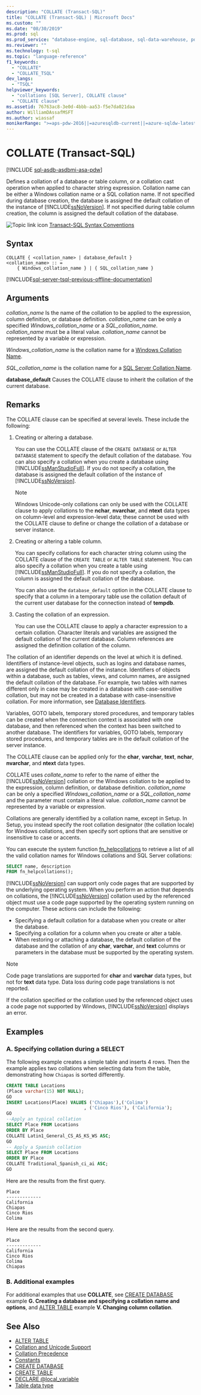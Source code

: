 ```yaml
---
description: "COLLATE (Transact-SQL)"
title: "COLLATE (Transact-SQL) | Microsoft Docs"
ms.custom: ""
ms.date: "08/30/2019"
ms.prod: sql
ms.prod_service: "database-engine, sql-database, sql-data-warehouse, pdw"
ms.reviewer: ""
ms.technology: t-sql
ms.topic: "language-reference"
f1_keywords: 
  - "COLLATE"
  - "COLLATE_TSQL"
dev_langs: 
  - "TSQL"
helpviewer_keywords: 
  - "collations [SQL Server], COLLATE clause"
  - "COLLATE clause"
ms.assetid: 76763ac8-3e0d-4bbb-aa53-f5e7da021daa
author: WilliamDAssafMSFT
ms.author: wiassaf
monikerRange: ">=aps-pdw-2016||=azuresqldb-current||=azure-sqldw-latest||>=sql-server-2016||>=sql-server-linux-2017||=azuresqldb-mi-current"
---
```

# COLLATE (Transact-SQL)

[!INCLUDE [sql-asdb-asdbmi-asa-pdw](../../includes/applies-to-version/sql-asdb-asdbmi-asa-pdw.md)]

Defines a collation of a database or table column, or a collation cast operation when applied to character string expression. Collation name can be either a Windows collation name or a SQL collation name. If not specified during database creation, the database is assigned the default collation of the instance of [!INCLUDE[ssNoVersion](../../includes/ssnoversion-md.md)]. If not specified during table column creation, the column is assigned the default collation of the database.

![Topic link icon](../../database-engine/configure-windows/media/topic-link.gif "Topic link icon") [Transact-SQL Syntax Conventions](../../t-sql/language-elements/transact-sql-syntax-conventions-transact-sql.md)

## Syntax

```syntaxsql
COLLATE { <collation_name> | database_default }
<collation_name> :: =
    { Windows_collation_name } | { SQL_collation_name }
```

[!INCLUDE[sql-server-tsql-previous-offline-documentation](../../includes/sql-server-tsql-previous-offline-documentation.md)]

## Arguments

*collation_name*
Is the name of the collation to be applied to the expression, column definition, or database definition. *collation_name* can be only a specified *Windows_collation_name* or a *SQL_collation_name*. *collation_name* must be a literal value. *collation_name* cannot be represented by a variable or expression.

*Windows_collation_name* is the collation name for a [Windows Collation Name](../../t-sql/statements/windows-collation-name-transact-sql.md).

*SQL_collation_name* is the collation name for a [SQL Server Collation Name](../../t-sql/statements/sql-server-collation-name-transact-sql.md).

**database_default**
Causes the COLLATE clause to inherit the collation of the current database.

## Remarks

The COLLATE clause can be specified at several levels. These include the following:

1. Creating or altering a database.

    You can use the COLLATE clause of the `CREATE DATABASE` or `ALTER DATABASE` statement to specify the default collation of the database. You can also specify a collation when you create a database using [!INCLUDE[ssManStudioFull](../../includes/ssmanstudiofull-md.md)]. If you do not specify a collation, the database is assigned the default collation of the instance of [!INCLUDE[ssNoVersion](../../includes/ssnoversion-md.md)].

    > [!NOTE]
    > Windows Unicode-only collations can only be used with the COLLATE clause to apply collations to the **nchar**, **nvarchar**, and **ntext** data types on column-level and expression-level data; these cannot be used with the COLLATE clause to define or change the collation of a database or server instance.

2. Creating or altering a table column.

    You can specify collations for each character string column using the COLLATE clause of the `CREATE TABLE` or `ALTER TABLE` statement. You can also specify a collation when you create a table using [!INCLUDE[ssManStudioFull](../../includes/ssmanstudiofull-md.md)]. If you do not specify a collation, the column is assigned the default collation of the database.

    You can also use the `database_default` option in the COLLATE clause to specify that a column in a temporary table use the collation default of the current user database for the connection instead of **tempdb**.

3. Casting the collation of an expression.

    You can use the COLLATE clause to apply a character expression to a certain collation. Character literals and variables are assigned the default collation of the current database. Column references are assigned the definition collation of the column.

The collation of an identifier depends on the level at which it is defined. Identifiers of instance-level objects, such as logins and database names, are assigned the default collation of the instance. Identifiers of objects within a database, such as tables, views, and column names, are assigned the default collation of the database. For example, two tables with names different only in case may be created in a database with case-sensitive collation, but may not be created in a database with case-insensitive collation. For more information, see [Database Identifiers](../../relational-databases/databases/database-identifiers.md).

Variables, GOTO labels, temporary stored procedures, and temporary tables can be created when the connection context is associated with one database, and then referenced when the context has been switched to another database. The identifiers for variables, GOTO labels, temporary stored procedures, and temporary tables are in the default collation of the server instance.

The COLLATE clause can be applied only for the **char**, **varchar**, **text**, **nchar**, **nvarchar**, and **ntext** data types.

COLLATE uses *collate_name* to refer to the name of either the [!INCLUDE[ssNoVersion](../../includes/ssnoversion-md.md)] collation or the Windows collation to be applied to the expression, column definition, or database definition. *collation_name* can be only a specified *Windows_collation_name* or a *SQL_collation_name* and the parameter must contain a literal value. *collation_name* cannot be represented by a variable or expression.

Collations are generally identified by a collation name, except in Setup. In Setup, you instead specify the root collation designator (the collation locale) for Windows collations, and then specify sort options that are sensitive or insensitive to case or accents.

You can execute the system function [fn_helpcollations](../../relational-databases/system-functions/sys-fn-helpcollations-transact-sql.md) to retrieve a list of all the valid collation names for Windows collations and SQL Server collations:

```sql
SELECT name, description
FROM fn_helpcollations();
```

[!INCLUDE[ssNoVersion](../../includes/ssnoversion-md.md)] can support only code pages that are supported by the underlying operating system. When you perform an action that depends on collations, the [!INCLUDE[ssNoVersion](../../includes/ssnoversion-md.md)] collation used by the referenced object must use a code page supported by the operating system running on the computer. These actions can include the following:

- Specifying a default collation for a database when you create or alter the database.
- Specifying a collation for a column when you create or alter a table.
- When restoring or attaching a database, the default collation of the database and the collation of any **char**, **varchar**, and **text** columns or parameters in the database must be supported by the operating system.

> [!NOTE]
> Code page translations are supported for **char** and **varchar** data types, but not for **text** data type. Data loss during code page translations is not reported.
>
> If the collation specified or the collation used by the referenced object uses a code page not supported by Windows, [!INCLUDE[ssNoVersion](../../includes/ssnoversion-md.md)] displays an error.

## Examples

### A. Specifying collation during a SELECT

The following example creates a simple table and inserts 4 rows. Then the example applies two collations when selecting data from the table, demonstrating how `Chiapas` is sorted differently.

```sql
CREATE TABLE Locations
(Place varchar(15) NOT NULL);
GO
INSERT Locations(Place) VALUES ('Chiapas'),('Colima')
                             , ('Cinco Rios'), ('California');
GO
--Apply an typical collation
SELECT Place FROM Locations
ORDER BY Place
COLLATE Latin1_General_CS_AS_KS_WS ASC;
GO
-- Apply a Spanish collation
SELECT Place FROM Locations
ORDER BY Place
COLLATE Traditional_Spanish_ci_ai ASC;
GO
```

Here are the results from the first query.

```output
Place
-------------
California
Chiapas
Cinco Rios
Colima
```

Here are the results from the second query.

```output
Place
-------------
California
Cinco Rios
Colima
Chiapas
```

### B. Additional examples

For additional examples that use **COLLATE**, see [CREATE DATABASE](../../t-sql/statements/create-database-transact-sql.md#examples) example **G. Creating a database and specifying a collation name and options**, and [ALTER TABLE](../../t-sql/statements/alter-table-transact-sql.md#alter_column) example **V. Changing column collation**.

## See Also

- [ALTER TABLE](../../t-sql/statements/alter-table-transact-sql.md)
- [Collation and Unicode Support](../../relational-databases/collations/collation-and-unicode-support.md)
- [Collation Precedence](../../t-sql/statements/collation-precedence-transact-sql.md)
- [Constants](../../t-sql/data-types/constants-transact-sql.md)
- [CREATE DATABASE](../../t-sql/statements/create-database-transact-sql.md)
- [CREATE TABLE](../../t-sql/statements/create-table-transact-sql.md)
- [DECLARE @local_variable](../../t-sql/language-elements/declare-local-variable-transact-sql.md)
- [Table data type](../../t-sql/data-types/table-transact-sql.md)
